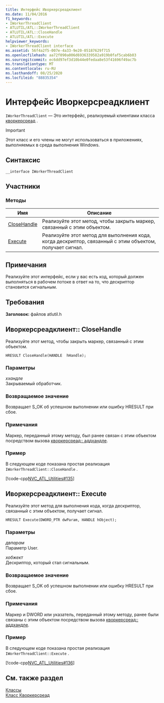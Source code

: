 ```yaml
---
title: Интерфейс Иворкерсреадклиент
ms.date: 11/04/2016
f1_keywords:
- IWorkerThreadClient
- ATLUTIL/ATL::IWorkerThreadClient
- ATLUTIL/ATL::CloseHandle
- ATLUTIL/ATL::Execute
helpviewer_keywords:
- IWorkerThreadClient interface
ms.assetid: 56f4a2f5-007e-4a33-9e20-05187629f715
ms.openlocfilehash: aa72f090a006d6936339582a919b0faf5cab6b03
ms.sourcegitcommit: ec6dd97ef3d10b44e0fedaa8e53f41696f49ac7b
ms.translationtype: MT
ms.contentlocale: ru-RU
ms.lasthandoff: 08/25/2020
ms.locfileid: "88835354"
---
```

# <a name="iworkerthreadclient-interface"></a>Интерфейс Иворкерсреадклиент

`IWorkerThreadClient` — Это интерфейс, реализуемый клиентами класса [кворкерсреад](../../atl/reference/cworkerthread-class.md) .

> [!IMPORTANT]
> Этот класс и его члены не могут использоваться в приложениях, выполняемых в среда выполнения Windows.

## <a name="syntax"></a>Синтаксис

```
__interface IWorkerThreadClient
```

## <a name="members"></a>Участники

### <a name="methods"></a>Методы

|Имя|Описание|
|-|-|
|[CloseHandle](#closehandle)|Реализуйте этот метод, чтобы закрыть маркер, связанный с этим объектом.|
|[Execute](#execute)|Реализуйте этот метод для выполнения кода, когда дескриптор, связанный с этим объектом, получает сигнал.|

## <a name="remarks"></a>Примечания

Реализуйте этот интерфейс, если у вас есть код, который должен выполняться в рабочем потоке в ответ на то, что дескриптор становится сигнальным.

## <a name="requirements"></a>Требования

**Заголовок:** файлов atlutil.h

## <a name="iworkerthreadclientclosehandle"></a><a name="closehandle"></a> Иворкерсреадклиент:: CloseHandle

Реализуйте этот метод, чтобы закрыть маркер, связанный с этим объектом.

```
HRESULT CloseHandle(HANDLE  hHandle);
```

### <a name="parameters"></a>Параметры

*ххандле*<br/>
Закрываемый обработчик.

### <a name="return-value"></a>Возвращаемое значение

Возвращает S_OK об успешном выполнении или ошибку HRESULT при сбое.

### <a name="remarks"></a>Примечания

Маркер, переданный этому методу, был ранее связан с этим объектом посредством вызова [кворкерсреад:: аддхандле](../../atl/reference/cworkerthread-class.md#addhandle).

### <a name="example"></a>Пример

В следующем коде показана простая реализация `IWorkerThreadClient::CloseHandle` .

[!code-cpp[NVC_ATL_Utilities#135](../../atl/codesnippet/cpp/iworkerthreadclient-interface_1.cpp)]

## <a name="iworkerthreadclientexecute"></a><a name="execute"></a> Иворкерсреадклиент:: Execute

Реализуйте этот метод для выполнения кода, когда дескриптор, связанный с этим объектом, получает сигнал.

```
HRESULT Execute(DWORD_PTR dwParam, HANDLE hObject);
```

### <a name="parameters"></a>Параметры

*двпарам*<br/>
Параметр User.

*хобжект*<br/>
Дескриптор, который стал сигнальным.

### <a name="return-value"></a>Возвращаемое значение

Возвращает S_OK об успешном выполнении или ошибку HRESULT при сбое.

### <a name="remarks"></a>Примечания

Маркер и DWORD или указатель, переданный этому методу, ранее были связаны с этим объектом посредством вызова [кворкерсреад:: аддхандле](../../atl/reference/cworkerthread-class.md#addhandle).

### <a name="example"></a>Пример

В следующем коде показана простая реализация `IWorkerThreadClient::Execute` .

[!code-cpp[NVC_ATL_Utilities#136](../../atl/codesnippet/cpp/iworkerthreadclient-interface_2.cpp)]

## <a name="see-also"></a>См. также раздел

[Классы](../../atl/reference/atl-classes.md)<br/>
[Класс Кворкерсреад](../../atl/reference/cworkerthread-class.md)
